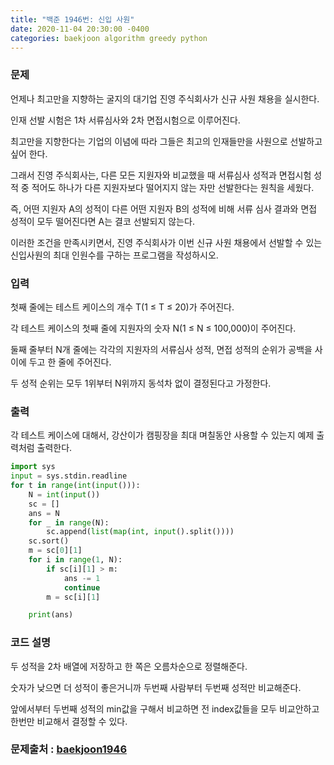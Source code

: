 ```yaml
---
title: "백준 1946번: 신입 사원"
date: 2020-11-04 20:30:00 -0400
categories: baekjoon algorithm greedy python
---
```


### 문제
언제나 최고만을 지향하는 굴지의 대기업 진영 주식회사가 신규 사원 채용을 실시한다. 

인재 선발 시험은 1차 서류심사와 2차 면접시험으로 이루어진다. 

최고만을 지향한다는 기업의 이념에 따라 그들은 최고의 인재들만을 사원으로 선발하고 싶어 한다.

그래서 진영 주식회사는, 다른 모든 지원자와 비교했을 때 서류심사 성적과 면접시험 성적 중 적어도 하나가 다른 지원자보다 떨어지지 않는 자만 선발한다는 원칙을 세웠다. 

즉, 어떤 지원자 A의 성적이 다른 어떤 지원자 B의 성적에 비해 서류 심사 결과와 면접 성적이 모두 떨어진다면 A는 결코 선발되지 않는다.

이러한 조건을 만족시키면서, 진영 주식회사가 이번 신규 사원 채용에서 선발할 수 있는 신입사원의 최대 인원수를 구하는 프로그램을 작성하시오.

### 입력
첫째 줄에는 테스트 케이스의 개수 T(1 ≤ T ≤ 20)가 주어진다. 

각 테스트 케이스의 첫째 줄에 지원자의 숫자 N(1 ≤ N ≤ 100,000)이 주어진다. 

둘째 줄부터 N개 줄에는 각각의 지원자의 서류심사 성적, 면접 성적의 순위가 공백을 사이에 두고 한 줄에 주어진다. 

두 성적 순위는 모두 1위부터 N위까지 동석차 없이 결정된다고 가정한다.

### 출력
각 테스트 케이스에 대해서, 강산이가 캠핑장을 최대 며칠동안 사용할 수 있는지 예제 출력처럼 출력한다.

```python
import sys
input = sys.stdin.readline
for t in range(int(input())):
    N = int(input())
    sc = []
    ans = N
    for _ in range(N):
        sc.append(list(map(int, input().split())))
    sc.sort()
    m = sc[0][1]
    for i in range(1, N):
        if sc[i][1] > m:
            ans -= 1
            continue
        m = sc[i][1]

    print(ans)
```

### 코드 설명
두 성적을 2차 배열에 저장하고 한 쪽은 오름차순으로 정렬해준다.

숫자가 낮으면 더 성적이 좋은거니까 두번째 사람부터 두번째 성적만 비교해준다.

앞에서부터 두번째 성적의 min값을 구해서 비교하면 전 index값들을 모두 비교안하고 한번만 비교해서 결정할 수 있다.

### 문제출처 : [baekjoon1946]

[baekjoon1946]: https://www.acmicpc.net/problem/1946
